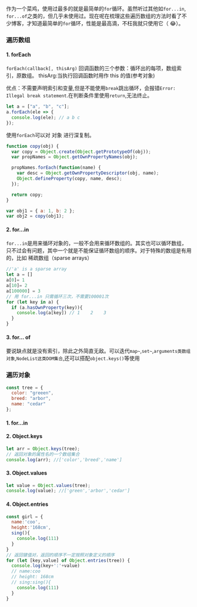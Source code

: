 作为一个菜鸡，使用过最多的就是最简单的`for`循环。虽然听过其他如`for...in`, `for...of`之类的，但几乎未使用过。现在呢在梳理这些遍历数组的方法时看了不少博客，才知道最简单的`for`循环，性能是最高滴，不枉我就只使用它（ 😂）。

<h3>遍历数组</h3>

<h4>1. forEach</h4>

`forEach(callback[, thisArg)`
回调函数的三个参数：循环出的每项，数组索引，原数组。
thisArg:当执行回调函数时用作 this 的值(参考对象)

优点：不需要声明索引和变量,但是不能使用`break`跳出循环，会报错`Error: Illegal break statement`.在判断条件里使用`return`,无法终止。

```javascript
let a = ["a", "b", "c"];
a.forEach(ele => {
  console.log(ele); // a b c
});
```

使用`forEach`可以对 对象 进行深复制。

```javascript
function copy(obj) {
  var copy = Object.create(Object.getPrototypeOf(obj));
  var propNames = Object.getOwnPropertyNames(obj);

  propNames.forEach(function(name) {
    var desc = Object.getOwnPropertyDescriptor(obj, name);
    Object.defineProperty(copy, name, desc);
  });

  return copy;
}

var obj1 = { a: 1, b: 2 };
var obj2 = copy(obj1);
```

<h4>2. for...in</h4>
 
`for...in`是用来循环对象的，一般不会用来循环数组的。其实也可以循环数组，只不过会有问题，其中一个就是不能保证循环数组的顺序。对于特殊的数组是有用的，比如 稀疏数组（sparse arrays）
```javascript
//'a' is a sparse array
let a = []
a[0]= 1
a[10]= 2
a[100000] = 3
// 用 for...in 只需循环三次，不需要100001次
for (let key in a) {
  if (a.hasOwnProperty(key)){
    console.log(a[key]) // 1    2    3
  }
}
```
<h4>3. for... of </h4>

要说缺点就是没有索引，除此之外简直无敌。可以迭代`map~`,`set~`,`arguments类数组对象`,`NodeList这类DOM集合`,还可以搭配`object.keys()`等使用

<h3>遍历对象</h3>

```javascript
const tree = {
  color: "greeen",
  breed: "arbor",
  name: "cedar"
};
```

<h4>1. for...in</h4>
<h4>2. Object.keys</h4>

```javascript
let arr = Object.keys(tree);
// 返回对象的属性名的一个数组集合
console.log(arr); //['color','breed','name']
```

<h4>3. Object.values</h4>

```javascript
let value = Object.values(tree);
console.log(value); //['green','arbor','cedar']
```

<h4>4. Object.entries</h4>

```javascript
const girl = {
  name:'coo',
  height:'168cm',
  sing(){
    console.log(111)
  }
}
// 返回键值对，返回的顺序不一定按照对象定义的顺序
for (let [key,value] of Object.entries(tree)) {
  console.log(key+':'+value)
  // name:coo
  // height: 168cm
  // sing:sing(){
    console.log(111)
  }
}
```
